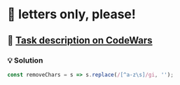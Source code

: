 # 📝 letters only, please!

## 🔗 [Task description on CodeWars](https://www.codewars.com/kata/59be6bdc4f98a8a9c700007d)

### 💡 Solution

```javascript
const removeChars = s => s.replace(/[^a-z\s]/gi, '');
```
